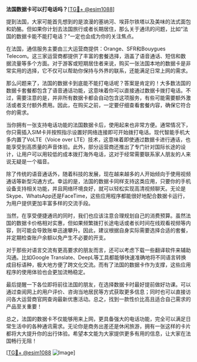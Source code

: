 **法国数据卡可以打电话吗？**[[TG💪+ @esim1088](https://t.me/s/esim1088)]

提到法国，大家可能首先想到的是浪漫的塞纳河、埃菲尔铁塔以及美味的法式面包和奶酪。但如果你计划去法国旅行或者长期居住，那么关于通讯的问题，比如“法国的数据卡能不能打电话？”一定也会成为你的关注焦点。

在法国，通信服务主要由三大运营商提供：Orange、SFR和Bouygues Telecom。这三家运营商都提供了丰富的套餐选择，涵盖了语音通话、短信和数据流量等多个方面。对于游客或短期居住者来说，购买一张法国本地的数据卡是非常实用的选择，它不仅可以帮助你保持与外界的联系，还能满足日常上网的需求。

那么问题来了，法国的数据卡到底能不能打电话呢？答案是肯定的！大多数法国的数据卡套餐都包含了语音通话功能，这意味着你可以直接通过数据卡拨打电话。不过，需要注意的是，并非所有数据卡都会自动包含这项服务，有些可能需要额外激活或者支付额外费用。因此，在购买之前，一定要仔细查看套餐内容，确保它符合你的需求。

当你拥有一张支持电话功能的法国数据卡后，使用起来也非常方便。通常情况下，你只需插入SIM卡并按照指示设置好网络连接即可开始拨打电话。现代智能手机大多内置了VoLTE（Voice over LTE）技术，这意味着即使通过数据卡进行通话，也能享受到高质量的声音体验。此外，部分运营商还推出了专门针对国际长途的设计，让用户可以用较低的成本拨打海外电话，这对于经常需要联系家人朋友的人来说无疑是一个福音。

除了传统的语音通话外，随着科技的发展，现在越来越多的人开始倾向于使用视频通话等新型沟通方式。幸运的是，法国的数据卡同样支持这类应用，只要你的手机设备支持相关功能，并且网络环境良好，就可以轻松实现高清视频聊天。无论是Skype、WhatsApp还是FaceTime，这些应用程序都能很好地配合数据卡运行，为用户提供更加丰富多样的交流手段。

当然，在享受便捷通讯的同时，我们也应该注意合理规划自己的消费预算。虽然法国的数据卡价格相对实惠，但如果频繁拨打长途电话或者长时间在线观看视频等内容，则可能会导致账单迅速攀升。因此，建议根据自身实际需要选择合适的套餐，并定期检查账户余额以免产生不必要的开支。

对于那些对语言交流有更高要求的朋友而言，还可以考虑下载一些翻译软件来辅助沟通。比如Google Translate、DeepL等工具都能够快速准确地将不同语言转换成目标语种，极大地方便了跨文化交流。而有了法国的数据卡作为支撑，这些应用程序的使用体验也会更加流畅稳定。

最后提醒一下各位即将前往法国的朋友，在选择数据卡时最好提前做好功课。可以通过查阅网上的用户评价、咨询当地居民等方式获取更多信息；同时也可以直接访问各大运营商官网查询最新优惠活动。总之，找到一款性价比高且适合自己需求的产品至关重要！

总之，法国的数据卡不仅能够用来上网，更具备强大的电话功能，完全可以满足日常生活中的各种通讯需求。无论你是商务出差还是休闲旅游，拥有一张这样的卡片都将大大提升你的出行体验。希望本文能为大家提供更多有用的信息，让大家在法国畅行无阻！

[[TG💪+ @esim1088](https://t.me/s/esim1088) ![Image](https://i.postimg.cc/4NQfJmqS/Snipaste-2025-05-13-00-14-12.png)]